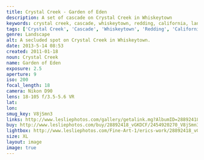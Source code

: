 ```yaml
---
title: Crystal Creek - Garden of Eden
description: A set of cascade on Crystal Creek in Whiskeytown
keywords: crystal creek, cascade, whiskeytown, redding, california, landscape
tags: ['Crystal Creek', 'Cascade', 'Whiskeytown', 'Redding', 'California', 'Landscape']
genre: Landscape
alt: A secluded spot on Crystal Creek in Whiskeytown.
date: 2013-5-14 08:53
created: 2011-01-18
noun: Crystal Creek
name: Garden of Eden
exposure: 2.5
aperture: 9
iso: 200
focal_length: 18
camera: Nikon D90
lens: 18-105 f/3.5-5.6 VR
lat: 
lon: 
smug_key: V8jSmn3
links: http://www.lesliephotos.com/gallery/getalink.mg?AlbumID=28892418&AlbumKey=vGKDCF&ImageID=2454920270&ImageKey=V8jSmn3&how=forum&Page=1
buy: http://www.lesliephotos.com/buy/28892418_vGKDCF/2454920270_V8jSmn3/
lightbox: http://www.lesliephotos.com/Fine-Art-1/erics-work/28892418_vGKDCF#!i=2454920270&k=V8jSmn3&lb=1&s=A
size: XL
layout: image
image: true
---
```


